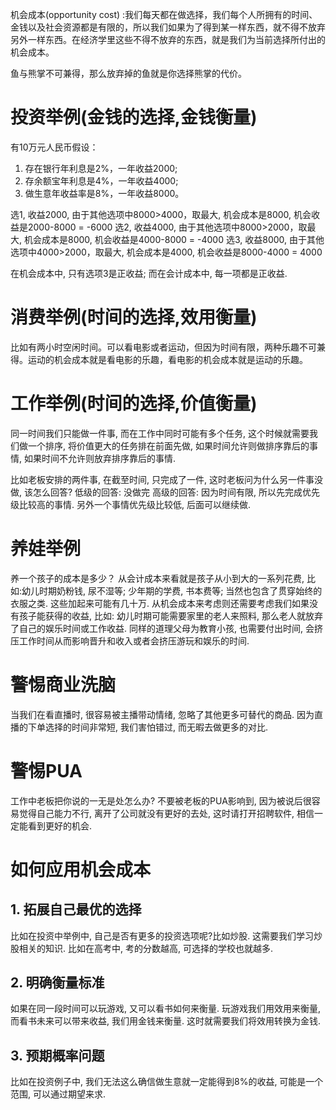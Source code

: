 
机会成本(opportunity cost) :我们每天都在做选择，我们每个人所拥有的时间、金钱以及社会资源都是有限的，所以我们如果为了得到某一样东西，就不得不放弃另外一样东西。在经济学里这些不得不放弃的东西，就是我们为当前选择所付出的机会成本。

鱼与熊掌不可兼得，那么放弃掉的鱼就是你选择熊掌的代价。

# 投资举例(金钱的选择,金钱衡量)
有10万元人民币假设：
1. 存在银行年利息是2%，一年收益2000; 
2. 存余额宝年利息是4%，一年收益4000; 
3. 做生意年收益率是8%，一年收益8000。

选1, 收益2000, 由于其他选项中8000>4000，取最大, 机会成本是8000, 机会收益是2000-8000 = -6000
选2, 收益4000, 由于其他选项中8000>2000，取最大, 机会成本是8000, 机会收益是4000-8000 = -4000
选3, 收益8000, 由于其他选项中4000>2000，取最大, 机会成本是4000, 机会收益是8000-4000 = 4000

在机会成本中, 只有选项3是正收益; 而在会计成本中, 每一项都是正收益.

# 消费举例(时间的选择,效用衡量)
比如有两小时空闲时间。可以看电影或者运动，但因为时间有限，两种乐趣不可兼得。运动的机会成本就是看电影的乐趣，看电影的机会成本就是运动的乐趣。


# 工作举例(时间的选择,价值衡量)
同一时间我们只能做一件事, 而在工作中同时可能有多个任务, 这个时候就需要我们做一个排序, 将价值更大的任务排在前面先做, 如果时间允许则做排序靠后的事情, 如果时间不允许则放弃排序靠后的事情.

比如老板安排的两件事, 在截至时间, 只完成了一件, 这时老板问为什么另一件事没做, 该怎么回答?
低级的回答: 没做完
高级的回答: 因为时间有限, 所以先完成优先级比较高的事情. 另外一个事情优先级比较低, 后面可以继续做.



# 养娃举例
养一个孩子的成本是多少？
从会计成本来看就是孩子从小到大的一系列花费, 比如:幼儿时期奶粉钱, 尿不湿等; 少年期的学费, 书本费等; 当然也包含了贯穿始终的衣服之类. 这些加起来可能有几十万.
从机会成本来考虑则还需要考虑我们如果没有孩子能获得的收益, 比如: 幼儿时期可能需要家里的老人来照料, 那么老人就放弃了自己的娱乐时间或工作收益. 同样的道理父母为教育小孩, 也需要付出时间, 会挤压工作时间从而影响晋升和收入或者会挤压游玩和娱乐的时间.


# 警惕商业洗脑
当我们在看直播时, 很容易被主播带动情绪, 忽略了其他更多可替代的商品. 因为直播的下单选择的时间非常短, 我们害怕错过, 而无暇去做更多的对比.


# 警惕PUA
工作中老板把你说的一无是处怎么办? 不要被老板的PUA影响到, 因为被说后很容易觉得自己能力不行, 离开了公司就没有更好的去处, 这时请打开招聘软件, 相信一定能看到更好的机会.


# 如何应用机会成本
## 1. 拓展自己最优的选择
比如在投资中举例中, 自己是否有更多的投资选项呢?比如炒股. 这需要我们学习炒股相关的知识. 
比如在高考中, 考的分数越高, 可选择的学校也就越多.


## 2. 明确衡量标准
如果在同一段时间可以玩游戏, 又可以看书如何来衡量.
玩游戏我们用效用来衡量, 而看书未来可以带来收益, 我们用金钱来衡量. 这时就需要我们将效用转换为金钱.

## 3. 预期概率问题
比如在投资例子中, 我们无法这么确信做生意就一定能得到8%的收益, 可能是一个范围, 可以通过期望来求.









